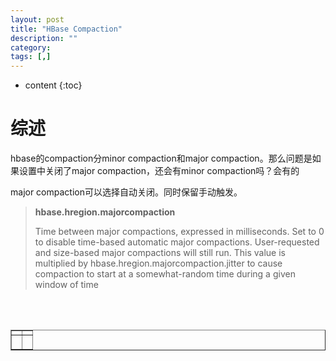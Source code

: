 ```yaml
---
layout: post
title: "HBase Compaction"
description: ""
category: 
tags: [,]
---
```

* content
{:toc}


# 综述

hbase的compaction分minor compaction和major compaction。那么问题是如果设置中关闭了major compaction，还会有minor compaction吗？会有的

major compaction可以选择自动关闭。同时保留手动触发。

> **hbase.hregion.majorcompaction**
> 
> Time between major compactions, expressed in milliseconds. Set to 0 to disable time-based automatic major compactions. User-requested and size-based major compactions will still run. This value is multiplied by hbase.hregion.majorcompaction.jitter to cause compaction to start at a somewhat-random time during a given window of time



<div align="center"><table style="text-align: center; width: 100%;" border="1" cellpadding="1" cellspacing="1">

<tr>
<td><img src=""></td>
<td><img src=""></td>
</tr>

<tr>
<td><p><small><b> </b></small></p></td>
<td><p><small><b> </b></small></p></td>
</tr>

<br><br></table></div>